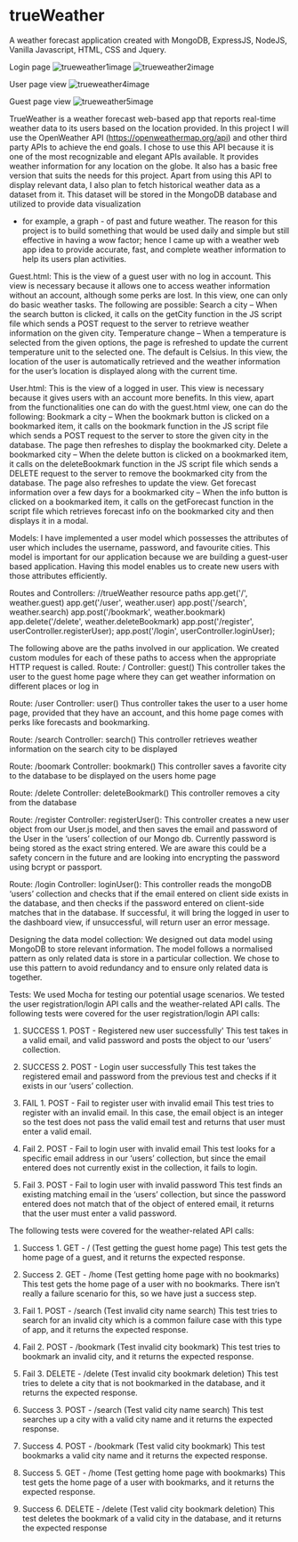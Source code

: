 # trueWeather
A weather forecast application created with MongoDB, ExpressJS, NodeJS, Vanilla Javascript, HTML, CSS and Jquery.

Login page
![trueweather1image](https://user-images.githubusercontent.com/77641869/172741253-e2cf9b0e-198c-40b3-9388-4fb3a8c3db54.PNG)
![trueweather2image](https://user-images.githubusercontent.com/77641869/172741260-fd5d48bc-6710-4e98-95c8-d740990f9637.PNG)

User page view
![trueweather4image](https://user-images.githubusercontent.com/77641869/172741275-865dc125-1106-473b-ab3c-f02bee9a854c.PNG)

Guest page view
![trueweather5image](https://user-images.githubusercontent.com/77641869/172741299-75e7929d-07b8-4687-ac16-b18ce6ea6ba1.PNG)

TrueWeather is a weather forecast web-based app that reports real-time weather data to its 
users based on the location provided. In this project I will use the OpenWeather API 
(https://openweathermap.org/api) and other third party APIs to achieve the end goals. I chose to use this API because it is one 
of the most recognizable and elegant APIs available. It provides weather information for any 
location on the globe. It also has a basic free version that suits the needs for this project. Apart 
from using this API to display relevant data, I also plan to fetch historical weather data as a 
dataset from it. This dataset will be stored in the MongoDB database and utilized to provide data visualization 
- for example, a graph - of past and future weather. The reason for this project is to build something that would be 
used daily and simple but still effective in having a wow factor; hence I came up with a weather 
web app idea to provide accurate, fast, and complete weather information to help its users plan 
activities.

Guest.html:
	This is the view of a guest user with no log in account. This view is necessary because it allows one to access weather information without an account, although some perks are lost. In this view, one can only do basic weather tasks. The following are possible:
Search a city – When the search button is clicked, it calls on the getCity function in the JS script file which sends a POST request to the server to retrieve weather information on the given city.
Temperature change – When a temperature is selected from the given options, the page is refreshed to update the current temperature unit to the selected one. The default is Celsius.
In this view, the location of the user is automatically retrieved and the weather information for the user’s location is displayed along with the current time.

User.html:
	This is the view of a logged in user. This view is necessary because it gives users with an account more benefits. In this view, apart from the functionalities one can do with the guest.html view, one can do the following:
Bookmark a city – When the bookmark button is clicked on a bookmarked item, it calls on the bookmark function in the JS script file which sends a POST request to the server to store the given city in the database. The page then refreshes to display the bookmarked city.
Delete a bookmarked city – When the delete button is clicked on a bookmarked item, it calls on the deleteBookmark function in the JS script file which sends a DELETE request to the server to remove the bookmarked city from the database. The page also refreshes to update the view.
Get forecast information over a few days for a bookmarked city – When the info button is clicked on a bookmarked item, it calls on the getForecast function in the script file which retrieves forecast info on the bookmarked city and then displays it in a modal.


Models:
I have implemented a user model which possesses the attributes of user which includes the 
username, password, and favourite cities. This model is important for our application because we 
are building a guest-user based application. Having this model enables us to create new users 
with those attributes efficiently.

Routes and Controllers:
//trueWeather resource paths 
app.get('/', weather.guest)
app.get('/user', weather.user) 
app.post('/search', weather.search) 
app.post('/bookmark', weather.bookmark) 
app.delete('/delete', weather.deleteBookmark)
app.post('/register', userController.registerUser);
app.post('/login', userController.loginUser); 

The following above are the paths involved in our application. We created custom modules for 
each of these paths to access when the appropriate HTTP request is called.
Route: / 
Controller: guest()
This controller takes the user to the guest home page where they can get weather information on 
different places or log in

Route: /user 
Controller: user()
Thus controller takes the user to a user home page, provided that they have an account, and this 
home page comes with perks like forecasts and bookmarking.

Route: /search
Controller: search()
This controller retrieves weather information on the search city to be displayed

Route: /boomark 
Controller: bookmark()
This controller saves a favorite city to the database to be displayed on the users home page

Route: /delete 
Controller: deleteBookmark()
This controller removes a city from the database

Route: /register
Controller: registerUser():
This controller creates a new user object from our User.js model, and then saves the email and 
password of the User in the ‘users’ collection of our Mongo db. Currently password is being 
stored as the exact string entered. We are aware this could be a safety concern in the future and 
are looking into encrypting the password using bcrypt or passport.

Route: /login
Controller: loginUser():
This controller reads the mongoDB ‘users’ collection and checks that if the email entered on 
client side exists in the database, and then checks if the password entered on client-side matches that in the database. If successful, it will bring the logged in user to the dashboard view, if unsuccessful, will return user an error message.

Designing the data model collection:
We designed out data model using MongoDB to store relevant information. The model 
follows a normalised pattern as only related data is store in a particular collection. We chose to 
use this pattern to avoid redundancy and to ensure only related data is together.

Tests:
We used Mocha for testing our potential usage scenarios. We tested the user registration/login 
API calls and the weather-related API calls. 
The following tests were covered for the user registration/login API calls: 
1. SUCCESS 1. POST - Registered new user successfully'
This test takes in a valid email, and valid password and posts the object to our ‘users’ collection.

2. SUCCESS 2. POST - Login user successfully
This test takes the registered email and password from the previous test and checks if it exists in 
our ‘users’ collection. 

3. FAIL 1. POST - Fail to register user with invalid email
This test tries to register with an invalid email. In this case, the email object is an integer so the 
test does not pass the valid email test and returns that user must enter a valid email. 

4. Fail 2. POST - Fail to login user with invalid email
This test looks for a specific email address in our ‘users’ collection, but since the email entered 
does not currently exist in the collection, it fails to login.

5. Fail 3. POST - Fail to login user with invalid password
This test finds an existing matching email in the ‘users’ collection, but since the password 
entered does not match that of the object of entered email, it returns that the user must enter a 
valid password.

The following tests were covered for the weather-related API calls: 
1. Success 1. GET - / (Test getting the guest home page)
This test gets the home page of a guest, and it returns the expected response.

2. Success 2. GET - /home (Test getting home page with no bookmarks)
This test gets the home page of a user with no bookmarks. There isn’t really a failure scenario for
this, so we have just a success step.

3. Fail 1. POST - /search (Test invalid city name search)
This test tries to search for an invalid city which is a common failure case with this type of app,
and it returns the expected response.

4. Fail 2. POST - /bookmark (Test invalid city bookmark)
This test tries to bookmark an invalid city, and it returns the expected response.

5. Fail 3. DELETE - /delete (Test invalid city bookmark deletion)
This test tries to delete a city that is not bookmarked in the database, and it returns the expected 
response.

6. Success 3. POST - /search (Test valid city name search)
This test searches up a city with a valid city name and it returns the expected response.

7. Success 4. POST - /bookmark (Test valid city bookmark)
This test bookmarks a valid city name and it returns the expected response.

8. Success 5. GET - /home (Test getting home page with bookmarks)
This test gets the home page of a user with bookmarks, and it returns the expected response.

9. Success 6. DELETE - /delete (Test valid city bookmark deletion)
This test deletes the bookmark of a valid city in the database, and it returns the expected
response


